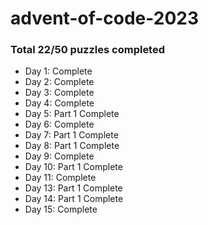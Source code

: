 # advent-of-code-2023

### Total 22/50 puzzles completed

- Day 1: Complete
- Day 2: Complete
- Day 3: Complete
- Day 4: Complete
- Day 5: Part 1 Complete
- Day 6: Complete
- Day 7: Part 1 Complete
- Day 8: Part 1 Complete
- Day 9: Complete
- Day 10: Part 1 Complete
- Day 11: Complete
- Day 13: Part 1 Complete
- Day 14: Part 1 Complete
- Day 15: Complete